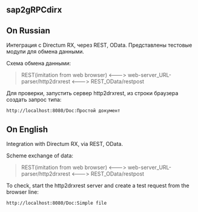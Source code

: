 ## sap2gRPCdirx
## On Russian

Интеграция с Directum RX, через REST, OData. Представлены тестовые модули для обмена данными.

Схема обмена данными:

> REST(imitation from web browser) <---> web-server_URL-parser/http2drxrest <---> REST_OData/restpost

Для проверки, запустить сервер http2drxrest, из строки браузера создать запрос типа:

    http://localhost:8080/Doc:Простой документ



## On English

Integration with Directum RX, via REST, OData. 

Scheme exchange of data:

> REST(imitation from web browser) <---> web-server_URL-parser/http2drxrest <---> REST_OData/restpost

To check, start the http2drxrest server and create a test request from the browser line: 

    http://localhost:8080/Doc:Simple file
